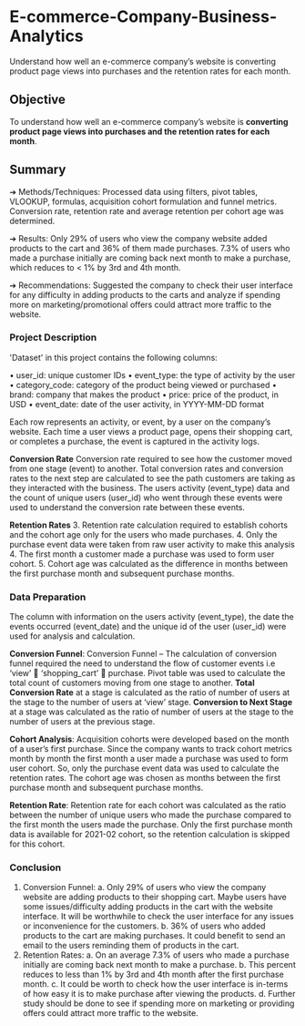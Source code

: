 # E-commerce-Company-Business-Analytics
Understand how well an e-commerce company’s website is converting product page views into purchases and the retention rates for each month.

## Objective
To understand how well an e-commerce company’s website is **converting product page views into purchases and the retention rates for each month**.

## Summary
➔	Methods/Techniques: Processed data using filters, pivot tables, VLOOKUP, formulas, acquisition cohort formulation and funnel metrics. Conversion rate, retention rate and average retention per cohort age was determined.

➔	Results: Only 29% of users who view the company website added products to the cart and 36% of them made purchases. 7.3% of users who made a purchase initially are coming back next month to make a purchase, which reduces to < 1% by 3rd and 4th month. 

➔	Recommendations: Suggested the company to check their user interface for any difficulty in adding products to the carts and analyze if spending more on marketing/promotional offers could attract more traffic to the website.


### Project Description
'Dataset' in this project contains the following columns:

•	user_id: unique customer IDs
•	event_type: the type of activity by the user
•	category_code: category of the product being viewed or purchased
•	brand: company that makes the product
•	price: price of the product, in USD
•	event_date: date of the user activity, in YYYY-MM-DD format

Each row represents an activity, or event, by a user on the company’s website. Each time a user views a product page, opens their shopping cart, or completes a purchase, the event is captured in the activity logs.

**Conversion Rate**
Conversion rate required to see how the customer moved from one stage (event) to another. Total conversion rates and conversion rates to the next step are calculated to see the path customers are taking as they interacted with the business. The users activity (event_type) data and the count of unique users (user_id) who went through these events were used to understand the conversion rate between these events.

**Retention Rates**
3. Retention rate calculation required to establish cohorts and the cohort age only for the users who made purchases.
4. Only the purchase event data were taken from raw user activity to make this analysis
4. The first month a customer made a purchase was used to form user cohort. 
5. Cohort age was calculated as the difference in months between the first purchase month and subsequent purchase months.


### Data Preparation
The column with information on the users activity (event_type), the date the events occurred (event_date) and the unique id of the user (user_id) were used for analysis and calculation.

**Conversion Funnel**: Conversion Funnel – The calculation of conversion funnel required the need to understand the flow of customer events i.e ‘view’  ‘shopping_cart’  purchase. Pivot table was used to calculate the total count of customers moving from one stage to another. **Total Conversion Rate** at a stage is calculated as the ratio of number of users at the stage to the number of users at ‘view’ stage.
**Conversion to Next Stage** at a stage was calculated as the ratio of number of users at the stage to the number of users at the previous stage.


**Cohort Analysis**: Acquisition cohorts were developed based on the month of a user’s first purchase. Since the company wants to track cohort metrics month by month the first month a user made a purchase was used to form user cohort. So, only the purchase event data was used to calculate the retention rates. The cohort age was chosen as months between the first purchase month and subsequent purchase months.


**Retention Rate**: Retention rate for each cohort was calculated as the ratio between the number of unique users who made the purchase compared to the first month the users made the purchase. Only the first purchase month data is available for 2021-02 cohort, so the retention calculation is skipped for this cohort.


### Conclusion

1.	Conversion Funnel:
a.	Only 29% of users who view the company website are adding products to their shopping cart. Maybe users have some issues/difficulty adding products in the cart with the website interface. It will be worthwhile to check the user interface for any issues or inconvenience for the customers. 
b.	36% of users who added products to the cart are making purchases. It could benefit to send an email to the users reminding them of products in the cart.
2.	Retention Rates:
a.	On an average 7.3% of users who made a purchase initially are coming back next month to make a purchase. 
b.	This percent reduces to less than 1% by 3rd and 4th month after the first purchase month. 
c.	It could be worth to check how the user interface is in-terms of how easy it is to make purchase after viewing the products. 
d.	Further study should be done to see if spending more on marketing or providing offers could attract more traffic to the website.

